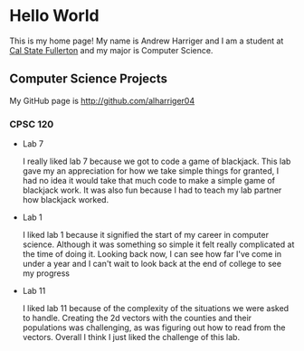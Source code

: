# Hello World

This is my home page! My name is Andrew Harriger and I am a student at [Cal State Fullerton](http://www.fullerton.edu/) and my major is Computer Science.

## Computer Science Projects

My GitHub page is http://github.com/alharriger04

### CPSC 120

* Lab 7

    I really liked lab 7 because we got to code a game of blackjack. This lab gave my an appreciation for how we take simple things for granted, I had no idea it would take that much code to make a simple game of blackjack work. It was also fun because I had to teach my lab partner how blackjack worked. 

* Lab 1

    I liked lab 1 because it signified the start of my career in computer science. Although it was something so simple it felt really complicated at the time of doing it. Looking back now, I can see how far I've come in under a year and I can't wait to look back at the end of college to see my progress

* Lab 11

    I liked lab 11 because of the complexity of the situations we were asked to handle. Creating the 2d vectors with the counties and their populations was challenging, as was figuring out how to read from the vectors. Overall I think I just liked the challenge of this lab.